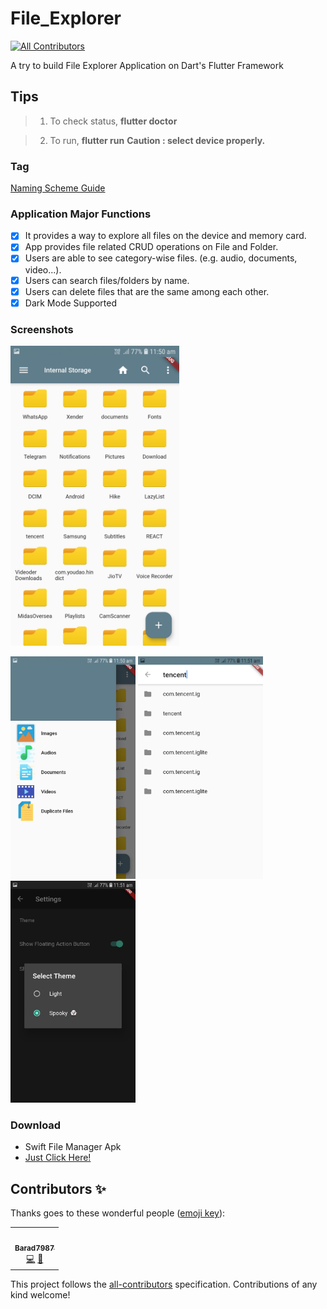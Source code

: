 # File_Explorer
<!-- ALL-CONTRIBUTORS-BADGE:START - Do not remove or modify this section -->
[![All Contributors](https://img.shields.io/badge/all_contributors-1-orange.svg?style=flat-square)](#contributors-)
<!-- ALL-CONTRIBUTORS-BADGE:END -->

A try to build File Explorer Application on Dart's Flutter Framework

## Tips

> 1. To check status, **flutter doctor**

> 2. To run, **flutter run** 
>  **Caution : select device properly.**



### Tag
[Naming Scheme Guide](https://en.wikipedia.org/wiki/Software_versioning#Designating_development_stage)

### Application Major Functions
- [x] It provides a way to explore all files on the device and memory card.
- [x] App provides file related CRUD operations on File and Folder.
- [x] Users are able to see category-wise files. (e.g. audio, documents, video...).
- [x] Users can search files/folders by name.
- [x] Users can delete files that are the same among each other.
- [x] Dark Mode Supported

### Screenshots

<img height="480px" src="assets/ss/ss (17).jpg">
<br/>
<p float="left">
  <img src="assets/ss/ss (18).jpg" width="200" />
  <img src="assets/ss/ss (19).jpg" width="200" />
  <img src="assets/ss/ss (2).jpg" width="200" />
 
</p>
<!--

### Contributors
<table>
  <tr>
    <td align="center"><a href="https://github.com/Hardik0307"><img src="https://avatars3.githubusercontent.com/u/41434099?s=460&u=65f839dc654e887522d57dd69caf2f5eaaa93720&v=4" width="100px;" alt=""/><br /><sub><b>Hardik Bagada</b></sub></a><br>Code, Maintainance, Documentation </td>
    <td align="center"><a href="https://github.com/Barad7987"><img src="https://avatars2.githubusercontent.com/u/58905672?s=460&v=4" width="100px;" alt=""/><br /><sub><b>Barad Mahendrasinh</b></sub></a><br/>Code, UI Design, Feedback</td>
    <td align="center"><a href="https://github.com/HarshadChovatiya"><img src="https://avatars2.githubusercontent.com/u/53139871?s=400&u=36613cd8d2b16ae8144e12f89a7854e9e4316531&v=4" width="100px;" alt=""/><br /><sub><b>Harshad Chovatiya</b></sub></a><br/>Code, Utility Libraries, Testing  </td>
 <!--   
  </tr>
</table>
-->
    
### Download 
- Swift File Manager Apk
- <a href="https://github.com/Hardik0307/File_Explorer/releases/download/v1.1.1.1/Swift_File_Manager.apk">Just Click Here!</a>

## Contributors ✨

Thanks goes to these wonderful people ([emoji key](https://allcontributors.org/docs/en/emoji-key)):

<!-- ALL-CONTRIBUTORS-LIST:START - Do not remove or modify this section -->
<!-- prettier-ignore-start -->
<!-- markdownlint-disable -->
<table>
  <tr>
    <td align="center"><a href="https://github.com/Barad7987"><img src="https://avatars1.githubusercontent.com/u/58905672?v=4" width="100px;" alt=""/><br /><sub><b>Barad7987</b></sub></a><br /><a href="https://github.com/Hardik0307/File_Explorer/commits?author=Barad7987" title="Code">💻</a> <a href="#design-Barad7987" title="Design">🎨</a></td>
  </tr>
</table>

<!-- markdownlint-enable -->
<!-- prettier-ignore-end -->
<!-- ALL-CONTRIBUTORS-LIST:END -->

This project follows the [all-contributors](https://github.com/all-contributors/all-contributors) specification. Contributions of any kind welcome!